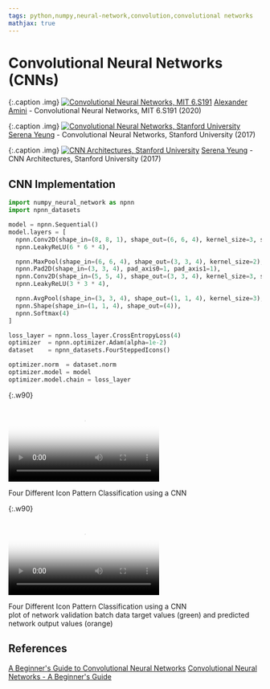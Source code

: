 ```yaml
---
tags: python,numpy,neural-network,convolution,convolutional networks
mathjax: true
---
```

# Convolutional Neural Networks (CNNs)

{:.caption .img}
[![Convolutional Neural Networks, MIT 6.S191](https://img.youtube.com/vi/iaSUYvmCekI/0.jpg)](https://www.youtube.com/watch?v=iaSUYvmCekI)
[Alexander Amini](https://www.mit.edu/~amini/) - Convolutional Neural Networks, MIT 6.S191 (2020)

{:.caption .img}
[![Convolutional Neural Networks, Stanford University](https://img.youtube.com/vi/bNb2fEVKeEo/0.jpg)](https://www.youtube.com/watch?v=bNb2fEVKeEo)
[Serena Yeung](https://ai.stanford.edu/~syyeung/) - Convolutional Neural Networks, Stanford University (2017)

{:.caption .img}
[![CNN Architectures, Stanford University](https://img.youtube.com/vi/DAOcjicFr1Y/0.jpg)](https://www.youtube.com/watch?v=DAOcjicFr1Y)
[Serena Yeung](https://ai.stanford.edu/~syyeung/) - CNN Architectures, Stanford University (2017)

## CNN Implementation

```python
import numpy_neural_network as npnn
import npnn_datasets

model = npnn.Sequential()
model.layers = [
  npnn.Conv2D(shape_in=(8, 8, 1), shape_out=(6, 6, 4), kernel_size=3, stride=1),
  npnn.LeakyReLU(6 * 6 * 4),

  npnn.MaxPool(shape_in=(6, 6, 4), shape_out=(3, 3, 4), kernel_size=2),
  npnn.Pad2D(shape_in=(3, 3, 4), pad_axis0=1, pad_axis1=1),
  npnn.Conv2D(shape_in=(5, 5, 4), shape_out=(3, 3, 4), kernel_size=3, stride=1),
  npnn.LeakyReLU(3 * 3 * 4),

  npnn.AvgPool(shape_in=(3, 3, 4), shape_out=(1, 1, 4), kernel_size=3),
  npnn.Shape(shape_in=(1, 1, 4), shape_out=(4)),
  npnn.Softmax(4)
]

loss_layer = npnn.loss_layer.CrossEntropyLoss(4)
optimizer  = npnn.optimizer.Adam(alpha=1e-2)
dataset    = npnn_datasets.FourSteppedIcons()

optimizer.norm  = dataset.norm
optimizer.model = model
optimizer.model.chain = loss_layer
```

{:.w90}
<div class="video">
<video controls poster="assets/videos/four_stepped_icons_6x6_double_conv.png">
  <source src="assets/videos/four_stepped_icons_6x6_double_conv.webm" type="video/webm">
  <source src="assets/videos/four_stepped_icons_6x6_double_conv.ogv" type="video/ogg">
  <source src="assets/videos/four_stepped_icons_6x6_double_conv.mp4" type="video/mp4">
</video>
<p>Four Different Icon Pattern Classification using a CNN</p>
</div>

{:.w90}
<div class="video">
<video controls poster="assets/videos/four_stepped_icons_6x6_double_conv_2.png">
  <source src="assets/videos/four_stepped_icons_6x6_double_conv_2.webm" type="video/webm">
  <source src="assets/videos/four_stepped_icons_6x6_double_conv_2.ogv" type="video/ogg">
  <source src="assets/videos/four_stepped_icons_6x6_double_conv_2.mp4" type="video/mp4">
</video>
<p>Four Different Icon Pattern Classification using a CNN<br>
plot of network validation batch data target values (green) and 
predicted network output values (orange)</p>
</div>

## References

[A Beginner's Guide to Convolutional Neural Networks](https://towardsdatascience.com/a-beginners-guide-to-convolutional-neural-networks-cnns-14649dbddce8)
[Convolutional Neural Networks - A Beginner's Guide](https://towardsdatascience.com/convolution-neural-networks-a-beginners-guide-implementing-a-mnist-hand-written-digit-8aa60330d022)

